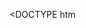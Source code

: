 <DOCTYPE htm<DOCTYPE html>
<html lang="en">
  <hea
    <script src="https://cdnjs.cloudflare.com/ajax/libs/p5.js/1.9.2/p5.js"></script>
    <script src="https://cdnjs.cloudflare.com/ajax/libs/p5.js/1.9.2/addons/p5.sound.min.js"></script>
    <link rel="stylesheet" type="text/css" href="style.css">
    <meta charset="utf-8" />

  </head>
  <body>
    <main
    </main>
    <script src="sketch.js"></script> 
    <script src="p5.collide2d.js"></script>
  </body>
</html>
<html lang="en">
  <hea
    <script src="https://cdnjs.cloudflare.com/ajax/libs/p5.js/1.9.2/p5.js"></script>
    <script src="https://cdnjs.cloudflare.com/ajax/libs/p5.js/1.9.2/addons/p5.sound.min.js"></script>
    <link rel="stylesheet" type="text/css" href="style.css">
    <meta charset="utf-8" />

  </head>
  <body>
    <main
    </main>
    <script src="sketch.js"></script>
    <script src="p5.collide2d.js"></script>
  </body>
</html/>
